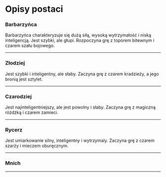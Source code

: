 # Opisy postaci

### Barbarzyńca
Barbarzyńca charakteryzuje się dużą siłą, wysoką wytrzymałość i niską inteligencją. Jest szybki, ale głupi. Rozpoczyna grę z toporem bitewnym i czarem szału bojowego.

---

### Złodziej
Jest szybki i inteligentny, ale słaby. Zaczyna grę z czarem kradzieży, a jego bronią jest sztylet.

---

### Czarodziej
Jest najinteligentniejszy, ale jest powolny i słaby. Zaczyna grę z magiczną różdżką i czarem zamieci.

---

### Rycerz


Jest umiarkowanie silny, inteligentny i wytrzymaly. Zaczyna grę z czarem szarży i mieczem oburęcznym.

---

### Mnich


---
